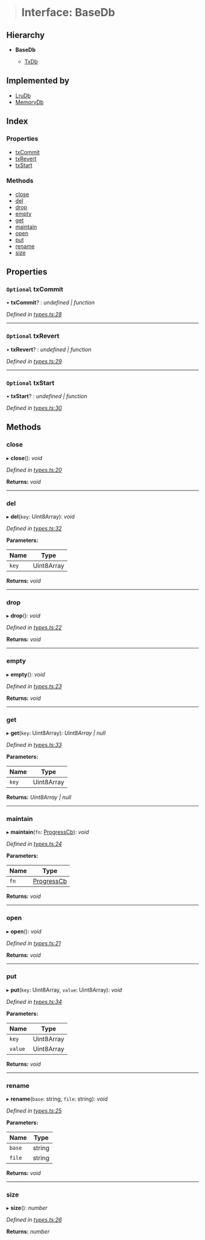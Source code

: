 > # Interface: BaseDb

## Hierarchy

* **BaseDb**

  * [TxDb](_types_.txdb.md)

## Implemented by

* [LruDb](../classes/_engines_lrudb_.lrudb.md)
* [MemoryDb](../classes/_engines_memorydb_.memorydb.md)

## Index

### Properties

* [txCommit](_types_.basedb.md#optional-txcommit)
* [txRevert](_types_.basedb.md#optional-txrevert)
* [txStart](_types_.basedb.md#optional-txstart)

### Methods

* [close](_types_.basedb.md#close)
* [del](_types_.basedb.md#del)
* [drop](_types_.basedb.md#drop)
* [empty](_types_.basedb.md#empty)
* [get](_types_.basedb.md#get)
* [maintain](_types_.basedb.md#maintain)
* [open](_types_.basedb.md#open)
* [put](_types_.basedb.md#put)
* [rename](_types_.basedb.md#rename)
* [size](_types_.basedb.md#size)

## Properties

### `Optional` txCommit

• **txCommit**? : *undefined | function*

*Defined in [types.ts:28](https://github.com/polkadot-js/common/blob/25fc033/packages/db/src/types.ts#L28)*

___

### `Optional` txRevert

• **txRevert**? : *undefined | function*

*Defined in [types.ts:29](https://github.com/polkadot-js/common/blob/25fc033/packages/db/src/types.ts#L29)*

___

### `Optional` txStart

• **txStart**? : *undefined | function*

*Defined in [types.ts:30](https://github.com/polkadot-js/common/blob/25fc033/packages/db/src/types.ts#L30)*

## Methods

###  close

▸ **close**(): *void*

*Defined in [types.ts:20](https://github.com/polkadot-js/common/blob/25fc033/packages/db/src/types.ts#L20)*

**Returns:** *void*

___

###  del

▸ **del**(`key`: Uint8Array): *void*

*Defined in [types.ts:32](https://github.com/polkadot-js/common/blob/25fc033/packages/db/src/types.ts#L32)*

**Parameters:**

Name | Type |
------ | ------ |
`key` | Uint8Array |

**Returns:** *void*

___

###  drop

▸ **drop**(): *void*

*Defined in [types.ts:22](https://github.com/polkadot-js/common/blob/25fc033/packages/db/src/types.ts#L22)*

**Returns:** *void*

___

###  empty

▸ **empty**(): *void*

*Defined in [types.ts:23](https://github.com/polkadot-js/common/blob/25fc033/packages/db/src/types.ts#L23)*

**Returns:** *void*

___

###  get

▸ **get**(`key`: Uint8Array): *Uint8Array | null*

*Defined in [types.ts:33](https://github.com/polkadot-js/common/blob/25fc033/packages/db/src/types.ts#L33)*

**Parameters:**

Name | Type |
------ | ------ |
`key` | Uint8Array |

**Returns:** *Uint8Array | null*

___

###  maintain

▸ **maintain**(`fn`: [ProgressCb](../modules/_types_.md#progresscb)): *void*

*Defined in [types.ts:24](https://github.com/polkadot-js/common/blob/25fc033/packages/db/src/types.ts#L24)*

**Parameters:**

Name | Type |
------ | ------ |
`fn` | [ProgressCb](../modules/_types_.md#progresscb) |

**Returns:** *void*

___

###  open

▸ **open**(): *void*

*Defined in [types.ts:21](https://github.com/polkadot-js/common/blob/25fc033/packages/db/src/types.ts#L21)*

**Returns:** *void*

___

###  put

▸ **put**(`key`: Uint8Array, `value`: Uint8Array): *void*

*Defined in [types.ts:34](https://github.com/polkadot-js/common/blob/25fc033/packages/db/src/types.ts#L34)*

**Parameters:**

Name | Type |
------ | ------ |
`key` | Uint8Array |
`value` | Uint8Array |

**Returns:** *void*

___

###  rename

▸ **rename**(`base`: string, `file`: string): *void*

*Defined in [types.ts:25](https://github.com/polkadot-js/common/blob/25fc033/packages/db/src/types.ts#L25)*

**Parameters:**

Name | Type |
------ | ------ |
`base` | string |
`file` | string |

**Returns:** *void*

___

###  size

▸ **size**(): *number*

*Defined in [types.ts:26](https://github.com/polkadot-js/common/blob/25fc033/packages/db/src/types.ts#L26)*

**Returns:** *number*